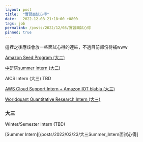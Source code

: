```yaml
---
layout: post
title:  "實習面試心得"
date:   2022-12-08 21:18:00 +0800
tags: job
permalink: /posts/2022/12/08/實習面試心得
pinned: true
---
```



這裡之後應該會放一些面試心得的連結，不過目前部份待補www

[Amazon Seed Program (大二)](/posts/2022/12/27/Amazon_Seed_Program)

[中研院summer intern (大二)](/posts/2022/12/27/中研院_Summer_Intern)

AICS Intern (大三) TBD

[AWS Cloud Support Intern + Amazon IOT blabla (大三)](/posts/2022/12/28/Amazon_Cloud_Support)

[Worldquant Quantitative Research Intern (大三)](/posts/2022/12/22/Worldquant_Winter_Intern2023)

### 大三

Winter/Semester Intern (TBD)

[Summer Intern][/posts/2023/03/23/大三Summer_Intern面試心得]